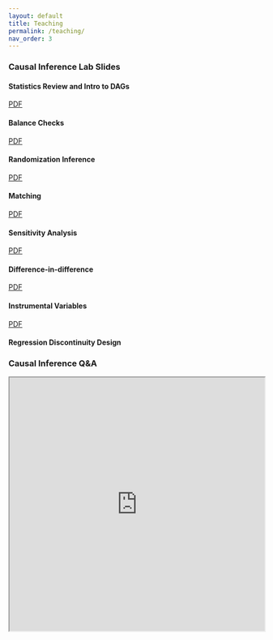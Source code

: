 ```yaml
---
layout: default
title: Teaching
permalink: /teaching/
nav_order: 3
---
```


### Causal Inference Lab Slides

#### Statistics Review and Intro to DAGs
<a href="https://aychen5.github.io//anniechen/documents/lecture2_conference1.pdf" download = "lab1"> PDF </a>

#### Balance Checks
<a href="https://aychen5.github.io//anniechen/documents/lab2_slides_balancechecks.pdf" download = "lab2"> PDF </a>

#### Randomization Inference
<a href="https://aychen5.github.io//anniechen/documents/lab3_slides.pdf" download = "lab3"> PDF </a>

#### Matching
<a href="https://aychen5.github.io//anniechen/documents/soo_matching.pdf" download = "lab4"> PDF </a>

#### Sensitivity Analysis
<a href="https://aychen5.github.io//anniechen/documents/sensitivity_analysis.pdf" download = "lab5"> PDF </a>


#### Difference-in-difference
<a href="https://aychen5.github.io//anniechen/documents/Diff_in_diff_FEs.pdf" download = "lab6"> PDF </a>


#### Instrumental Variables
<a href="https://aychen5.github.io//anniechen/documents/iv.pdf" download = "lab7"> PDF </a>

#### Regression Discontinuity Design 

### Causal Inference Q&A

 <iframe src="https://aychen5.github.io//anniechen/documents/notes_for_students.pdf" width="100%" height="500px">
    </iframe>
